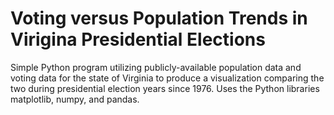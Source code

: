 # Voting versus Population Trends in Virigina Presidential Elections
Simple Python program utilizing publicly-available population data and voting data for the state of Virginia to produce a visualization comparing the two during presidential election years since 1976. Uses the Python libraries matplotlib, numpy, and pandas.
